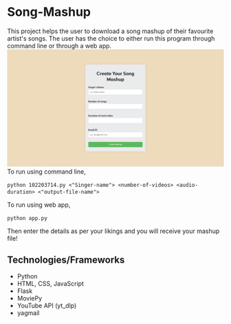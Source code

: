 # Song-Mashup
This project helps the user to download a song mashup of their favourite artist's songs. The user has the choice to either run this program through command line or through a web app. <br>
![View](mashup.png)
<br>
To run using command line,
```
python 102203714.py <"Singer-name"> <number-of-videos> <audio-duration> <"output-file-name">
```
To run using web app,
```
python app.py
```
Then enter the details as per your likings and you will receive your mashup file!

## Technologies/Frameworks

- Python
- HTML, CSS, JavaScript
- Flask
- MoviePy
- YouTube API (yt_dlp)
- yagmail
